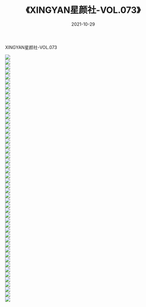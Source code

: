 ﻿---
layout: post
title:  《XINGYAN星颜社-VOL.073》
date:   2021-10-29
img: http://img.660000.xyz/Sharelink/网络美图/2021/XINGYAN星颜社-VOL.073/000.jpg
categories: [美女, 清纯, 唯美]
---

XINGYAN星颜社-VOL.073

  ![](http://img.660000.xyz/Sharelink/网络美图/2021/XINGYAN星颜社-VOL.073/001.jpg) <br> ![](http://img.660000.xyz/Sharelink/网络美图/2021/XINGYAN星颜社-VOL.073/002.jpg) <br> ![](http://img.660000.xyz/Sharelink/网络美图/2021/XINGYAN星颜社-VOL.073/003.jpg) <br> ![](http://img.660000.xyz/Sharelink/网络美图/2021/XINGYAN星颜社-VOL.073/004.jpg) <br> ![](http://img.660000.xyz/Sharelink/网络美图/2021/XINGYAN星颜社-VOL.073/005.jpg) <br> ![](http://img.660000.xyz/Sharelink/网络美图/2021/XINGYAN星颜社-VOL.073/006.jpg) <br> ![](http://img.660000.xyz/Sharelink/网络美图/2021/XINGYAN星颜社-VOL.073/007.jpg) <br> ![](http://img.660000.xyz/Sharelink/网络美图/2021/XINGYAN星颜社-VOL.073/008.jpg) <br> ![](http://img.660000.xyz/Sharelink/网络美图/2021/XINGYAN星颜社-VOL.073/009.jpg) <br> ![](http://img.660000.xyz/Sharelink/网络美图/2021/XINGYAN星颜社-VOL.073/010.jpg) <br> ![](http://img.660000.xyz/Sharelink/网络美图/2021/XINGYAN星颜社-VOL.073/011.jpg) <br> ![](http://img.660000.xyz/Sharelink/网络美图/2021/XINGYAN星颜社-VOL.073/012.jpg) <br> ![](http://img.660000.xyz/Sharelink/网络美图/2021/XINGYAN星颜社-VOL.073/013.jpg) <br> ![](http://img.660000.xyz/Sharelink/网络美图/2021/XINGYAN星颜社-VOL.073/014.jpg) <br> ![](http://img.660000.xyz/Sharelink/网络美图/2021/XINGYAN星颜社-VOL.073/015.jpg) <br> ![](http://img.660000.xyz/Sharelink/网络美图/2021/XINGYAN星颜社-VOL.073/016.jpg) <br> ![](http://img.660000.xyz/Sharelink/网络美图/2021/XINGYAN星颜社-VOL.073/017.jpg) <br> ![](http://img.660000.xyz/Sharelink/网络美图/2021/XINGYAN星颜社-VOL.073/018.jpg) <br> ![](http://img.660000.xyz/Sharelink/网络美图/2021/XINGYAN星颜社-VOL.073/019.jpg) <br> ![](http://img.660000.xyz/Sharelink/网络美图/2021/XINGYAN星颜社-VOL.073/020.jpg) <br> ![](http://img.660000.xyz/Sharelink/网络美图/2021/XINGYAN星颜社-VOL.073/021.jpg) <br> ![](http://img.660000.xyz/Sharelink/网络美图/2021/XINGYAN星颜社-VOL.073/022.jpg) <br> ![](http://img.660000.xyz/Sharelink/网络美图/2021/XINGYAN星颜社-VOL.073/023.jpg) <br> ![](http://img.660000.xyz/Sharelink/网络美图/2021/XINGYAN星颜社-VOL.073/024.jpg) <br> ![](http://img.660000.xyz/Sharelink/网络美图/2021/XINGYAN星颜社-VOL.073/025.jpg) <br> ![](http://img.660000.xyz/Sharelink/网络美图/2021/XINGYAN星颜社-VOL.073/026.jpg) <br> ![](http://img.660000.xyz/Sharelink/网络美图/2021/XINGYAN星颜社-VOL.073/027.jpg) <br> ![](http://img.660000.xyz/Sharelink/网络美图/2021/XINGYAN星颜社-VOL.073/028.jpg) <br> ![](http://img.660000.xyz/Sharelink/网络美图/2021/XINGYAN星颜社-VOL.073/029.jpg) <br> ![](http://img.660000.xyz/Sharelink/网络美图/2021/XINGYAN星颜社-VOL.073/030.jpg) <br> ![](http://img.660000.xyz/Sharelink/网络美图/2021/XINGYAN星颜社-VOL.073/031.jpg) <br> ![](http://img.660000.xyz/Sharelink/网络美图/2021/XINGYAN星颜社-VOL.073/032.jpg) <br> ![](http://img.660000.xyz/Sharelink/网络美图/2021/XINGYAN星颜社-VOL.073/033.jpg) <br> ![](http://img.660000.xyz/Sharelink/网络美图/2021/XINGYAN星颜社-VOL.073/034.jpg) <br> ![](http://img.660000.xyz/Sharelink/网络美图/2021/XINGYAN星颜社-VOL.073/035.jpg) <br> ![](http://img.660000.xyz/Sharelink/网络美图/2021/XINGYAN星颜社-VOL.073/036.jpg) <br> ![](http://img.660000.xyz/Sharelink/网络美图/2021/XINGYAN星颜社-VOL.073/037.jpg) <br> ![](http://img.660000.xyz/Sharelink/网络美图/2021/XINGYAN星颜社-VOL.073/038.jpg) <br> ![](http://img.660000.xyz/Sharelink/网络美图/2021/XINGYAN星颜社-VOL.073/039.jpg) <br> ![](http://img.660000.xyz/Sharelink/网络美图/2021/XINGYAN星颜社-VOL.073/040.jpg) <br> ![](http://img.660000.xyz/Sharelink/网络美图/2021/XINGYAN星颜社-VOL.073/041.jpg) <br> ![](http://img.660000.xyz/Sharelink/网络美图/2021/XINGYAN星颜社-VOL.073/042.jpg) <br> ![](http://img.660000.xyz/Sharelink/网络美图/2021/XINGYAN星颜社-VOL.073/043.jpg) <br> ![](http://img.660000.xyz/Sharelink/网络美图/2021/XINGYAN星颜社-VOL.073/044.jpg) <br> ![](http://img.660000.xyz/Sharelink/网络美图/2021/XINGYAN星颜社-VOL.073/045.jpg) <br> ![](http://img.660000.xyz/Sharelink/网络美图/2021/XINGYAN星颜社-VOL.073/046.jpg) <br> ![](http://img.660000.xyz/Sharelink/网络美图/2021/XINGYAN星颜社-VOL.073/047.jpg) <br> ![](http://img.660000.xyz/Sharelink/网络美图/2021/XINGYAN星颜社-VOL.073/048.jpg) <br> ![](http://img.660000.xyz/Sharelink/网络美图/2021/XINGYAN星颜社-VOL.073/049.jpg) <br> ![](http://img.660000.xyz/Sharelink/网络美图/2021/XINGYAN星颜社-VOL.073/050.jpg) <br>